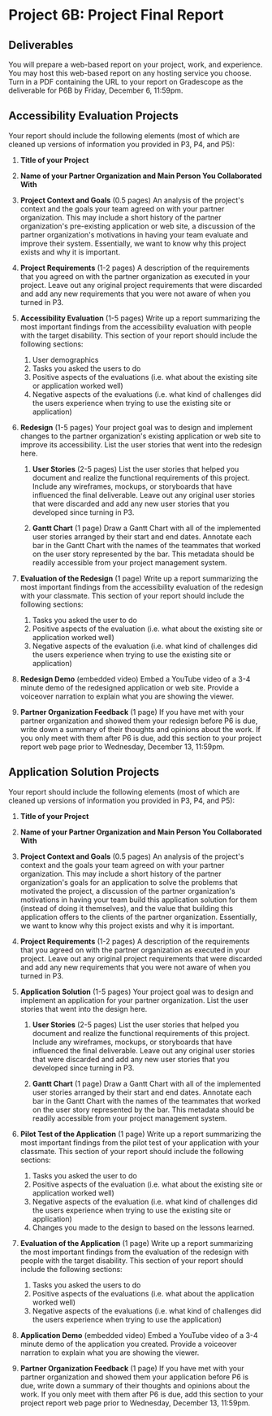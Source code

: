 # Project 6B: Project Final Report

## Deliverables

You will prepare a web-based report on your project, work, and experience. You may host this web-based report on any hosting service you choose. Turn in a PDF containing the URL to your report on Gradescope as the deliverable for P6B by Friday, December 6, 11:59pm.

## Accessibility Evaluation Projects

Your report should include the following elements (most of which are cleaned up versions of information you provided in P3, P4, and P5):

1. **Title of your Project**

1. **Name of your Partner Organization and Main Person You Collaborated With**

1. **Project Context and Goals** (0.5 pages)
An analysis of the project's context and the goals your team agreed on with your partner organization. This may include a short history of the partner organization's pre-existing application or web site, a discussion of the partner organization's motivations in having your team evaluate and improve their system. Essentially, we want to know why this project exists and why it is important.

1. **Project Requirements** (1-2 pages)
A description of the requirements that you agreed on with the partner organization as executed in your project. Leave out any original project requirements that were discarded and add any new requirements that you were not aware of when you turned in P3. 

1. **Accessibility Evaluation** (1-5 pages)
Write up a report summarizing the most important findings from the accessibility evaluation with people with the target disability. This section of your report should include the following sections:
    1. User demographics
    1. Tasks you asked the users to do
    1. Positive aspects of the evaluations (i.e. what about the existing site or application worked well)
    1. Negative aspects of the evaluations (i.e. what kind of challenges did the users experience when trying to use the existing site or application)


1. **Redesign** (1-5 pages)
Your project goal was to design and implement changes to the partner organization's existing application or web site to improve its accessibility. List the user stories that went into the redesign here. 

    1. **User Stories** (2-5 pages)
    List the user stories that helped you document and realize the functional requirements of this project. Include any wireframes, mockups, or storyboards that have influenced the final deliverable. Leave out any original user stories that were discarded and add any new user stories that you developed since turning in P3. 

    1. **Gantt Chart** (1 page)
    Draw a Gantt Chart with all of the implemented user stories arranged by their start and end dates. Annotate each bar in the Gantt Chart with the names of the teammates that worked on the user story represented by the bar. This metadata should be readily accessible from your project management system. 

1. **Evaluation of the Redesign** (1 page)
Write up a report summarizing the most important findings from the accessibility evaluation of the redesign with your classmate. This section of your report should include the following sections:
    1. Tasks you asked the user to do
    1. Positive aspects of the evaluation (i.e. what about the existing site or application worked well)
    1. Negative aspects of the evaluation (i.e. what kind of challenges did the users experience when trying to use the existing site or application)

1. **Redesign Demo** (embedded video)
Embed a YouTube video of a 3-4 minute demo of the redesigned application or web site. Provide a voiceover narration to explain what you are showing the viewer.

1. **Partner Organization Feedback** (1 page)
If you have met with your partner organization and showed them your redesign before P6 is due, write down a summary of their thoughts and opinions about the work. If you only meet with them after P6 is due, add this section to your project report web page prior to Wednesday, December 13, 11:59pm.



## Application Solution Projects 


Your report should include the following elements (most of which are cleaned up versions of information you provided in P3, P4, and P5):

1. **Title of your Project**

1. **Name of your Partner Organization and Main Person You Collaborated With**

1. **Project Context and Goals** (0.5 pages)
An analysis of the project's context and the goals your team agreed on with your partner organization. This may include a short history of the partner organization's goals for an application to solve the problems that motivated the project, a discussion of the partner organization's motivations in having your team build this application solution for them (instead of doing it themselves), and the value that building this application offers to the clients of the partner organization. Essentially, we want to know why this project exists and why it is important.

1. **Project Requirements** (1-2 pages)
A description of the requirements that you agreed on with the partner organization as executed in your project. Leave out any original project requirements that were discarded and add any new requirements that you were not aware of when you turned in P3. 

1. **Application Solution** (1-5 pages)
Your project goal was to design and implement an application for your partner organization. List the user stories that went into the design here. 

    1. **User Stories** (2-5 pages)
    List the user stories that helped you document and realize the functional requirements of this project. Include any wireframes, mockups, or storyboards that have influenced the final deliverable. Leave out any original user stories that were discarded and add any new user stories that you developed since turning in P3. 

    1. **Gantt Chart** (1 page)
    Draw a Gantt Chart with all of the implemented user stories arranged by their start and end dates. Annotate each bar in the Gantt Chart with the names of the teammates that worked on the user story represented by the bar. This metadata should be readily accessible from your project management system. 

1. **Pilot Test of the Application** (1 page)
Write up a report summarizing the most important findings from the pilot test of your application with your classmate. This section of your report should include the following sections:
    1. Tasks you asked the user to do
    1. Positive aspects of the evaluation (i.e. what about the existing site or application worked well)
    1. Negative aspects of the evaluation (i.e. what kind of challenges did the users experience when trying to use the existing site or application)
    1. Changes you made to the design to based on the lessons learned.

1. **Evaluation of the Application** (1 page)
Write up a report summarizing the most important findings from the evaluation of the redesign with people with the target disability. This section of your report should include the following sections:
    1. Tasks you asked the users to do
    1. Positive aspects of the evaluations (i.e. what about the application worked well)
    1. Negative aspects of the evaluations (i.e. what kind of challenges did the users experience when trying to use the application)

1. **Application Demo** (embedded video)
Embed a YouTube video of a 3-4 minute demo of the application you created. Provide a voiceover narration to explain what you are showing the viewer.

1. **Partner Organization Feedback** (1 page)
If you have met with your partner organization and showed them your application before P6 is due, write down a summary of their thoughts and opinions about the work. If you only meet with them after P6 is due, add this section to your project report web page prior to Wednesday, December 13, 11:59pm.